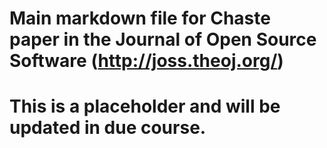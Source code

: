 # Main markdown file for Chaste paper in the Journal of Open Source Software (http://joss.theoj.org/)

# This is a placeholder and will be updated in due course.
